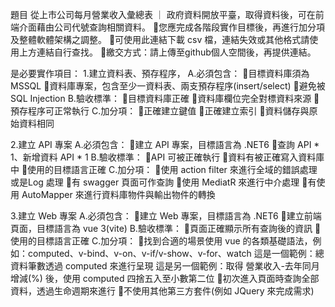 題目
從上市公司每月營業收入彙總表 ｜ 政府資料開放平臺，取得資料後，可在前端介面藉由公司代號查詢相關資料。
您應完成各階段實作目標後，再進行加分項及整體軟體架構之調整。
可使用此連結下載 csv 檔，連結失效或其他格式請使用上方連結自行查找。
繳交方式：請上傳至github個人空間後，再提供連結。

是必要實作項目：
1.建立資料表、預存程序，
A.必須包含：
目標資料庫須為 MSSQL
資料庫專案，包含至少一資料表、兩支預存程序(insert/select)
避免被 SQL Injection
B.驗收標準：
目標資料庫正確
資料庫欄位完全對標資料來源
預存程序可正常執行
C.加分項：
正確建立鍵值
正確建立索引
資料儲存與原始資料相同


2.建立 API 專案
A.必須包含：
建立 API 專案，目標語言為 .NET6
查詢 API * 1、新增資料 API * 1
B.驗收標準：
API 可被正確執行
資料有被正確寫入資料庫中
使用的目標語言正確
C.加分項：
使用 action filter 來進行全域的錯誤處理或是Log 處理
有 swagger 頁面可作查詢
使用 MediatR 來進行中介處理
有使用 AutoMapper 來進行資料庫物件與輸出物件的轉換



3.建立 Web 專案
A.必須包含：
建立 Web 專案，目標語言為 .NET6
建立前端頁面，目標語言為 vue 3(vite)
B.驗收標準：
頁面正確顯示所有查詢後的資訊
使用的目標語言正確
C.加分項：
找到合適的場景使用 vue 的各類基礎語法，例如：computed、v-bind、v-on、v-if/v-show、v-for、watch
這是一個範例：總資料筆數透過 computed 來進行呈現
這是另一個範例：取得 營業收入-去年同月增減(%) 後，使用 computed 四捨五入至小數第二位
初次進入頁面時查詢全部資料，透過生命週期來進行
不使用其他第三方套件(例如 JQuery 來完成需求)
